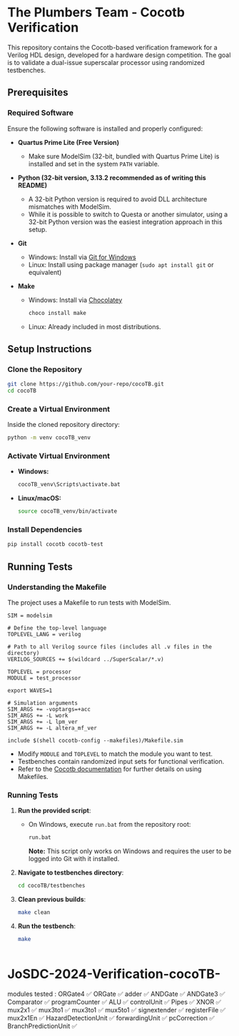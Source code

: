 # The Plumbers Team - Cocotb Verification

This repository contains the Cocotb-based verification framework for a Verilog HDL design, developed for a hardware design competition. The goal is to validate a dual-issue superscalar processor using randomized testbenches.

## Prerequisites

### Required Software
Ensure the following software is installed and properly configured:

- **Quartus Prime Lite (Free Version)**
  - Make sure ModelSim (32-bit, bundled with Quartus Prime Lite) is installed and set in the system `PATH` variable.
  
- **Python (32-bit version, 3.13.2 recommended as of writing this README)**
  - A 32-bit Python version is required to avoid DLL architecture mismatches with ModelSim.
  - While it is possible to switch to Questa or another simulator, using a 32-bit Python version was the easiest integration approach in this setup.
  
- **Git**
  - Windows: Install via [Git for Windows](https://git-scm.com/download/win)
  - Linux: Install using package manager (`sudo apt install git` or equivalent)
  
- **Make**
  - Windows: Install via [Chocolatey](https://chocolatey.org/install)
    ```sh
    choco install make
    ```
  - Linux: Already included in most distributions.

## Setup Instructions

### Clone the Repository
```sh
git clone https://github.com/your-repo/cocoTB.git
cd cocoTB
```

### Create a Virtual Environment
Inside the cloned repository directory:
```sh
python -m venv cocoTB_venv
```

### Activate Virtual Environment
- **Windows:**
  ```sh
  cocoTB_venv\Scripts\activate.bat
  ```
- **Linux/macOS:**
  ```sh
  source cocoTB_venv/bin/activate
  ```

### Install Dependencies
```sh
pip install cocotb cocotb-test
```

## Running Tests

### Understanding the Makefile
The project uses a Makefile to run tests with ModelSim.

```make
SIM = modelsim

# Define the top-level language
TOPLEVEL_LANG = verilog

# Path to all Verilog source files (includes all .v files in the directory)
VERILOG_SOURCES += $(wildcard ../SuperScalar/*.v)

TOPLEVEL = processor
MODULE = test_processor

export WAVES=1

# Simulation arguments
SIM_ARGS += -voptargs=+acc
SIM_ARGS += -L work
SIM_ARGS += -L lpm_ver
SIM_ARGS += -L altera_mf_ver

include $(shell cocotb-config --makefiles)/Makefile.sim
```

- Modify `MODULE` and `TOPLEVEL` to match the module you want to test.
- Testbenches contain randomized input sets for functional verification.
- Refer to the [Cocotb documentation](https://docs.cocotb.org/) for further details on using Makefiles.

### Running Tests
1. **Run the provided script**:
   - On Windows, execute `run.bat` from the repository root:
     ```sh
     run.bat
     ```
     **Note:** This script only works on Windows and requires the user to be logged into Git with it installed.

2. **Navigate to testbenches directory**:
   ```sh
   cd cocoTB/testbenches
   ```

3. **Clean previous builds**:
   ```sh
   make clean
   ```

4. **Run the testbench**:
   ```sh
   make
   ```
   ```

# JoSDC-2024-Verification-cocoTB-
modules tested : ORGate4 ✅ ORGate ✅ adder ✅ ANDGate ✅ ANDGate3 ✅ Comparator ✅ programCounter ✅ ALU ✅ controlUnit ✅ Pipes ✅ XNOR ✅ mux2x1 ✅ mux3to1 ✅ mux3to1 ✅ mux5to1 ✅ signextender ✅ registerFile ✅  mux2x1En ✅ HazardDetectionUnit ✅ forwardingUnit ✅ pcCorrection ✅ BranchPredictionUnit ✅
